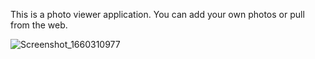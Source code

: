 This is a photo viewer application. You can add your own photos or pull from the web.


![Screenshot_1660310977](https://user-images.githubusercontent.com/52621536/184500702-3c8df574-414b-42a0-91cf-884b753202ee.png)
